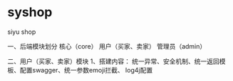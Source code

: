 # syshop
siyu shop

一、后端模块划分
核心（core）
用户（买家、卖家）
管理员（admin）

二、用户（买家、卖家）模块
1、搭建内容：
统一异常、安全机制、统一返回模板、配置swagger、统一参数emoji拦截、 log4j配置
